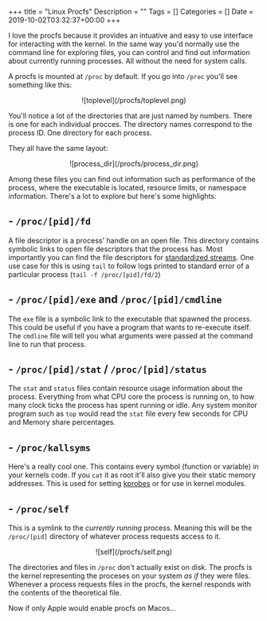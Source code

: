 +++
title = "Linux Procfs"
Description = ""
Tags = []
Categories = []
Date = 2019-10-02T03:32:37+00:00
+++

I love the procfs because it provides an intuative and easy to use interface for interacting with the kernel. In the same way you'd normally use the command line for exploring files, you can control and find out information about currently running processes. All without the need for system calls.

A procfs is mounted at `/proc` by default. If you go into `/proc` you'll see something like this:

<center>![toplevel](/procfs/toplevel.png)</center>

You'll notice a lot of the directories that are just named by numbers. There is one for each individual procces. The directory names correspond to the process ID. One directory for each process.

They all have the same layout:

<center>![process_dir](/procfs/process_dir.png)</center>

Among these files you can find out information such as performance of the process, where the executable is located, resource limits, or namespace information. There's a lot to explore but here's some highlights:

## <b> - `/proc/[pid]/fd` </b>

A file descriptor is a process' handle on an open file. This directory contains symbolic links to open file descriptors that the process has. Most importantly you can find the file descriptors for [standardized streams](/blog/standardized-streams-and-shells). One use case for this is using `tail` to follow logs printed to standard error of a particular process (`tail -f /proc/[pid]/fd/2`)

## <b> - `/proc/[pid]/exe` and `/proc/[pid]/cmdline` </b>

The `exe` file is a symbolic link to the executable that spawned the process. This could be useful if you have a program that wants to re-execute itself. The `cmdline` file will tell you what arguments were passed at the command line to run that process.

## <b> - `/proc/[pid]/stat` / `/proc/[pid]/status` </b>

The `stat` and `status` files contain resource usage information about the process. Everything from what CPU core the process is running on, to how many clock ticks the process has spent running or idle. Any system monitor program such as `top` would read the `stat` file every few seconds for CPU and Memory share percentages.

## <b> - `/proc/kallsyms` </b>

Here's a really cool one. This contains every symbol (function or variable) in your kernels code. If you `cat` it as root it'll also give you their static memory addresses. This is used for setting [kprobes](https://lwn.net/Articles/132196/) or for use in kernel modules.

## <b> - `/proc/self` </b>

This is a symlink to the <i>currently running</i> process. Meaning this will be the `/proc/[pid]` directory of whatever process requests access to it.

<center>![self](/procfs/self.png)</center>

The directories and files in `/proc` don't actually exist on disk. The procfs is the kernel representing the proceses on your system <i>as if</i> they were files. Whenever a process requests files in the procfs, the kernel responds with the contents of the theoretical file.

Now if only Apple would enable procfs on Macos...